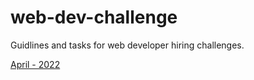 # web-dev-challenge

Guidlines and tasks for web developer hiring challenges.

[April - 2022](/apr-22/task.md)